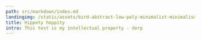 ```yaml
---
path: src/markdown/index.md
landingimg: /static/assets/bird-abstract-low-poly-minimalist-minimalism-y7321.jpg
title: Hippety hoppity
intro: This test is my intellectual property - derp
---
```


